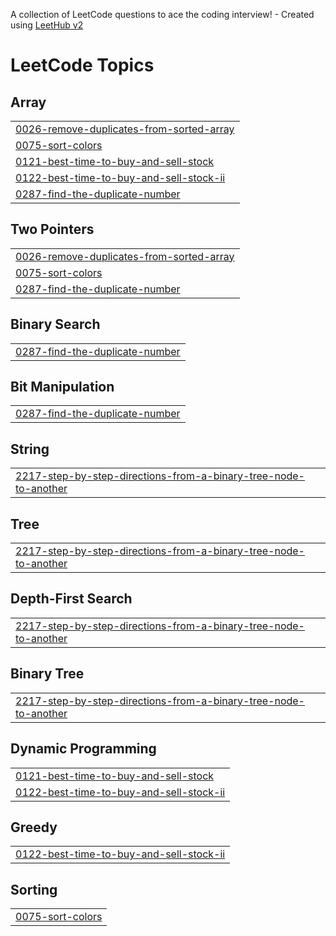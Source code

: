 A collection of LeetCode questions to ace the coding interview! - Created using [LeetHub v2](https://github.com/arunbhardwaj/LeetHub-2.0)
<!---LeetCode Topics Start-->
# LeetCode Topics
## Array
|  |
| ------- |
| [0026-remove-duplicates-from-sorted-array](https://github.com/Nilesh-0203/-CrackYourPlacement/tree/master/0026-remove-duplicates-from-sorted-array) |
| [0075-sort-colors](https://github.com/Nilesh-0203/-CrackYourPlacement/tree/master/0075-sort-colors) |
| [0121-best-time-to-buy-and-sell-stock](https://github.com/Nilesh-0203/-CrackYourPlacement/tree/master/0121-best-time-to-buy-and-sell-stock) |
| [0122-best-time-to-buy-and-sell-stock-ii](https://github.com/Nilesh-0203/-CrackYourPlacement/tree/master/0122-best-time-to-buy-and-sell-stock-ii) |
| [0287-find-the-duplicate-number](https://github.com/Nilesh-0203/-CrackYourPlacement/tree/master/0287-find-the-duplicate-number) |
## Two Pointers
|  |
| ------- |
| [0026-remove-duplicates-from-sorted-array](https://github.com/Nilesh-0203/-CrackYourPlacement/tree/master/0026-remove-duplicates-from-sorted-array) |
| [0075-sort-colors](https://github.com/Nilesh-0203/-CrackYourPlacement/tree/master/0075-sort-colors) |
| [0287-find-the-duplicate-number](https://github.com/Nilesh-0203/-CrackYourPlacement/tree/master/0287-find-the-duplicate-number) |
## Binary Search
|  |
| ------- |
| [0287-find-the-duplicate-number](https://github.com/Nilesh-0203/-CrackYourPlacement/tree/master/0287-find-the-duplicate-number) |
## Bit Manipulation
|  |
| ------- |
| [0287-find-the-duplicate-number](https://github.com/Nilesh-0203/-CrackYourPlacement/tree/master/0287-find-the-duplicate-number) |
## String
|  |
| ------- |
| [2217-step-by-step-directions-from-a-binary-tree-node-to-another](https://github.com/Nilesh-0203/-CrackYourPlacement/tree/master/2217-step-by-step-directions-from-a-binary-tree-node-to-another) |
## Tree
|  |
| ------- |
| [2217-step-by-step-directions-from-a-binary-tree-node-to-another](https://github.com/Nilesh-0203/-CrackYourPlacement/tree/master/2217-step-by-step-directions-from-a-binary-tree-node-to-another) |
## Depth-First Search
|  |
| ------- |
| [2217-step-by-step-directions-from-a-binary-tree-node-to-another](https://github.com/Nilesh-0203/-CrackYourPlacement/tree/master/2217-step-by-step-directions-from-a-binary-tree-node-to-another) |
## Binary Tree
|  |
| ------- |
| [2217-step-by-step-directions-from-a-binary-tree-node-to-another](https://github.com/Nilesh-0203/-CrackYourPlacement/tree/master/2217-step-by-step-directions-from-a-binary-tree-node-to-another) |
## Dynamic Programming
|  |
| ------- |
| [0121-best-time-to-buy-and-sell-stock](https://github.com/Nilesh-0203/-CrackYourPlacement/tree/master/0121-best-time-to-buy-and-sell-stock) |
| [0122-best-time-to-buy-and-sell-stock-ii](https://github.com/Nilesh-0203/-CrackYourPlacement/tree/master/0122-best-time-to-buy-and-sell-stock-ii) |
## Greedy
|  |
| ------- |
| [0122-best-time-to-buy-and-sell-stock-ii](https://github.com/Nilesh-0203/-CrackYourPlacement/tree/master/0122-best-time-to-buy-and-sell-stock-ii) |
## Sorting
|  |
| ------- |
| [0075-sort-colors](https://github.com/Nilesh-0203/-CrackYourPlacement/tree/master/0075-sort-colors) |
<!---LeetCode Topics End-->